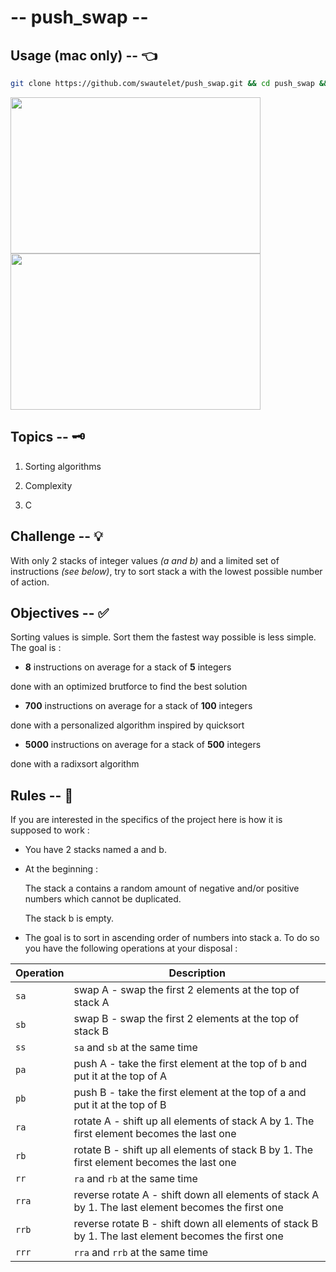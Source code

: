 # -- push_swap --

## Usage (mac only) -- 👈

```bash
git clone https://github.com/swautelet/push_swap.git && cd push_swap && make && ./push_swap "0" "5" "2" "1" "4" 
```

<img src="https://github.com/swautelet/push_swap/media/perf100.gif" width="400" height="250"> <img src="https://github.com/swautelet/push_swap/media/perf500.gif" width="400" height="250">

## Topics -- 🗝

1. Sorting algorithms

2. Complexity

3. C

  

## Challenge -- 💡

  

With only 2 stacks of integer values *(a and b)* and a limited set of instructions *(see below)*, try to sort stack a with the lowest possible number of action.

  
  

## Objectives -- ✅

  

Sorting values is simple. Sort them the fastest way possible is less simple. The goal is :

- **8** instructions on average for a stack of **5** integers

done with an optimized brutforce to find the best solution

- **700** instructions on average for a stack of **100** integers

done with a personalized algorithm inspired by quicksort

- **5000** instructions on average for a stack of **500** integers

done with a radixsort algorithm


## Rules -- 🚨

If you are interested in the specifics of the project here is how it is supposed to work :

-	You have 2 stacks named a and b.

-	At the beginning :

	The stack a contains a random amount of negative and/or positive numbers which cannot be duplicated.

	The stack b is empty.

-	The goal is to sort in ascending order of numbers into stack a. To do so you have the following operations at your disposal :

| Operation | Description |
| ------------ | ------------ |
| `sa` | swap A - swap the first 2 elements at the top of stack A |
| `sb` | swap B - swap the first 2 elements at the top of stack B |
| `ss` | `sa` and `sb` at the same time |
| `pa` | push A - take the first element at the top of b and put it at the top of A |
| `pb` | push B - take the first element at the top of a and put it at the top of B |
| `ra` | rotate A - shift up all elements of stack A by 1. The first element becomes the last one |
| `rb` | rotate B - shift up all elements of stack B by 1. The first element becomes the last one |
| `rr` | `ra` and `rb` at the same time |
| `rra` | reverse rotate A - shift down all elements of stack A by 1. The last element becomes the first one |
| `rrb` | reverse rotate B - shift down all elements of stack B by 1. The last element becomes the first one |
| `rrr` | `rra` and `rrb` at the same time |

